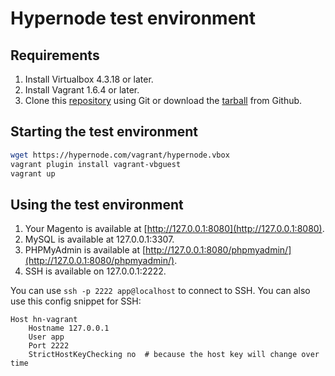 # Hypernode test environment

## Requirements

1. Install Virtualbox 4.3.18 or later.
2. Install Vagrant 1.6.4 or later.
3. Clone this [repository](https://github.com/ByteInternet/hypernode-vagrant.git) using Git or download the [tarball](https://github.com/ByteInternet/hypernode-vagrant/archive/master.zip) from Github.


## Starting the test environment

```bash
wget https://hypernode.com/vagrant/hypernode.vbox
vagrant plugin install vagrant-vbguest
vagrant up
```

## Using the test environment

1. Your Magento is available at [http://127.0.0.1:8080](http://127.0.0.1:8080).
2. MySQL is available at 127.0.0.1:3307.
3. PHPMyAdmin is available at [http://127.0.0.1:8080/phpmyadmin/](http://127.0.0.1:8080/phpmyadmin/).
4. SSH is available on 127.0.0.1:2222.

You can use `ssh -p 2222 app@localhost` to connect to SSH. You can also use this config snippet for SSH:

```
Host hn-vagrant
    Hostname 127.0.0.1
    User app
    Port 2222
    StrictHostKeyChecking no  # because the host key will change over time
````
